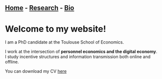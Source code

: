 ## [Home](./index.html)  -  [Research](./research.html) - [Bio](./bio.html)

# Welcome to my website!

I am a PhD candidate at the Toulouse School of Economics.

I work at the intersection of **personnel economics and the digital economy**.
I study incentive structures and information transmission both online and offline.

You can download my CV [here](./cv.pdf)
